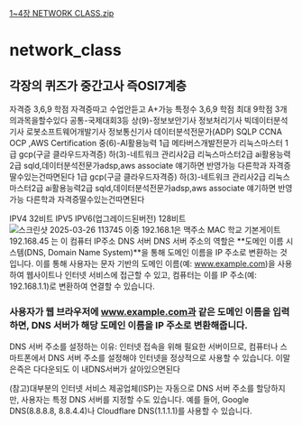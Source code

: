 
[1~4장 NETWORK CLASS.zip](https://github.com/user-attachments/files/19458952/1.4.NETWORK.CLASS.zip)
# network_class

## 각장의 퀴즈가 중간고사 즉OSI7계층
자격증 3,6,9 학점
자격증따고 수업안듣고 A+가능 특정수 3,6,9 학점 최대 9학점 3개의과목을할수있다
공통-국제대회3등
상(9)-정보보안기사 정보처리기사 빅데이터분석기사 로봇소프트웨어개발기사 정보통신기사 데이터분석전문가(ADP) SQLP CCNA OCP ,AWS Certification
중(6)-AI활용능력 1급 메타버스개발전문가 리눅스마스터 1급 gcp(구글 클라우드자격증)
하(3)-네트워크 관리사2급 리눅스마스터2급 ai활용능력2급 sqld,데이터분석전문가adsp,aws associate
얘기하면 반영가능
다른학과 자격증딸수있는건따면된다 1급 gcp(구글 클라우드자격증)
하(3)-네트워크 관리사2급 리눅스마스터2급 ai활용능력2급 sqld,데이터분석전문가adsp,aws associate
얘기하면 반영가능
다른학과 자격증딸수있는건따면된다


IPV4 32비트
IPV5 
IPV6(업그레이드된버전) 128비트 
![스크린샷 2025-03-26 113745](https://github.com/user-attachments/assets/56745e94-c510-4c61-984f-5c7784cb52a4)
이중 192.168.1은 맥주소 MAC 학교 기본게이트
192.168.45 는 이 컴퓨터 IP주소
DNS 서버
DNS 서버 주소의 역할은 **도메인 이름 시스템(DNS, Domain Name System)**을 통해 도메인 이름을 IP 주소로 변환하는 것입니다. 이를 통해 사용자는 문자 기반의 도메인 이름(예: www.example.com)을 사용하여 웹사이트나 인터넷 서비스에 접근할 수 있고, 컴퓨터는 이를 IP 주소(예: 192.168.1.1)로 변환하여 연결할 수 있습니다.
### 사용자가 웹 브라우저에 www.example.com과 같은 도메인 이름을 입력하면, DNS 서버가 해당 도메인 이름을 IP 주소로 변환해줍니다.
DNS 서버 주소를 설정하는 이유:
인터넷 접속을 위해 필요한 서버이므로, 컴퓨터나 스마트폰에서 DNS 서버 주소를 설정해야 인터넷을 정상적으로 사용할 수 있습니다.
이말은즉은 다다운되도 이 내DNS서버가 살아있으면된다

(참고)대부분의 인터넷 서비스 제공업체(ISP)는 자동으로 DNS 서버 주소를 할당하지만, 사용자는 특정 DNS 서버를 지정할 수도 있습니다. 예를 들어, Google DNS(8.8.8.8, 8.8.4.4)나 Cloudflare DNS(1.1.1.1)를 사용할 수 있습니다.
